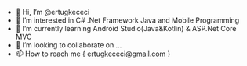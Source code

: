 - 👋 Hi, I’m @ertugkececi
- 👀 I’m interested in C# .Net Framework Java and Mobile Programming
- 🌱 I’m currently learning Android Studio(Java&Kotlin) & ASP.Net Core MVC
- 💞️ I’m looking to collaborate on ...
- 📫 How to reach me {
    ertugkececi@gmail.com
  }

<!---
ertugkececi/ertugkececi is a ✨ special ✨ repository because its `README.md` (this file) appears on your GitHub profile.
You can click the Preview link to take a look at your changes.
--->
